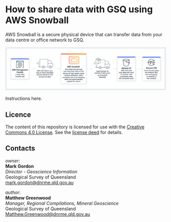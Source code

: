 # How to share data with GSQ using AWS Snowball

AWS Snowball is a secure physical device that can transfer data from your data centre or office network to GSQ.

![AWS Snowball Process](https://github.com/geological-survey-of-queensland/share-data-with-gsq/blob/master/aws-snowball-process.png)

Instructions here.

## Licence

The content of this repository is licensed for use with the [Creative Commons 4.0 License](https://creativecommons.org/licenses/by/4.0/). See the [license deed](LICENSE) for details.

## Contacts

*owner*:  
**Mark Gordon**  
*Director - Geoscience Information*  
Geological Survey of Queensland  
<mark.gordon@dnrme.qld.gov.au>  

*author*:  
**Matthew Greenwood**  
*Manager, Regional Compilations, Mineral Geoscience*  
Geological Survey of Queensland  
<Matthew.Greenwood@dnrme.qld.gov.au>
